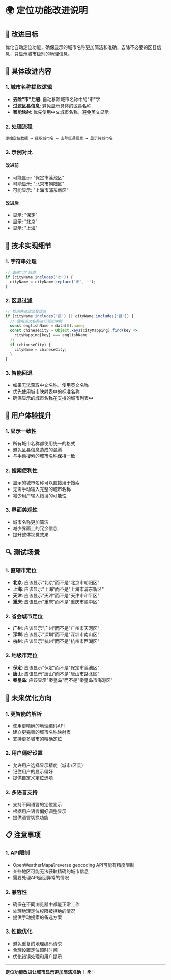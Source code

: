 # 🌍 定位功能改进说明

## 🎯 改进目标

优化自动定位功能，确保显示的城市名称更加简洁和准确，去除不必要的区县信息，只显示城市级别的地理信息。

## 🔧 具体改进内容

### 1. 城市名称提取逻辑
- **去除"市"后缀**: 自动移除城市名称中的"市"字
- **过滤区县信息**: 避免显示具体的区县名称
- **智能映射**: 优先使用中文城市名称，避免英文显示

### 2. 处理流程
```
原始定位数据 → 提取城市名 → 去除区县信息 → 显示纯城市名
```

### 3. 示例对比

#### 改进前
- 可能显示: "保定市莲池区"
- 可能显示: "北京市朝阳区"
- 可能显示: "上海市浦东新区"

#### 改进后
- 显示: "保定"
- 显示: "北京"
- 显示: "上海"

## 🌟 技术实现细节

### 1. 字符串处理
```typescript
// 去除"市"后缀
if (cityName.includes('市')) {
  cityName = cityName.replace('市', '');
}
```

### 2. 区县过滤
```typescript
// 检测并过滤区县信息
if (cityName.includes('区') || cityName.includes('县')) {
  // 使用英文名称进行城市映射
  const englishName = data[0].name;
  const chineseCity = Object.keys(cityMapping).find(key => 
    cityMapping[key] === englishName
  );
  if (chineseCity) {
    cityName = chineseCity;
  }
}
```

### 3. 智能回退
- 如果无法获取中文名称，使用英文名称
- 优先使用城市映射表中的标准名称
- 确保显示的城市名称在支持的城市列表中

## 📱 用户体验提升

### 1. 显示一致性
- 所有城市名称都使用统一的格式
- 避免区县信息造成的混淆
- 与手动搜索的城市名称保持一致

### 2. 搜索便利性
- 显示的城市名称可以直接用于搜索
- 无需手动输入完整的城市名称
- 减少用户输入错误的可能性

### 3. 界面美观性
- 城市名称更加简洁
- 减少界面上的冗余信息
- 提升整体视觉效果

## 🔍 测试场景

### 1. 直辖市定位
- **北京**: 应该显示"北京"而不是"北京市朝阳区"
- **上海**: 应该显示"上海"而不是"上海市浦东新区"
- **天津**: 应该显示"天津"而不是"天津市和平区"
- **重庆**: 应该显示"重庆"而不是"重庆市渝中区"

### 2. 省会城市定位
- **广州**: 应该显示"广州"而不是"广州市天河区"
- **深圳**: 应该显示"深圳"而不是"深圳市南山区"
- **杭州**: 应该显示"杭州"而不是"杭州市西湖区"

### 3. 地级市定位
- **保定**: 应该显示"保定"而不是"保定市莲池区"
- **唐山**: 应该显示"唐山"而不是"唐山市路北区"
- **秦皇岛**: 应该显示"秦皇岛"而不是"秦皇岛市海港区"

## 🚀 未来优化方向

### 1. 更智能的解析
- 使用更精确的地理编码API
- 建立更完善的城市名称映射表
- 支持更多城市的精确定位

### 2. 用户偏好设置
- 允许用户选择显示精度（城市/区县）
- 记住用户的显示偏好
- 提供自定义定位选项

### 3. 多语言支持
- 支持不同语言的定位显示
- 根据用户语言偏好调整显示
- 提供语言切换功能

## 📋 注意事项

### 1. API限制
- OpenWeatherMap的reverse geocoding API可能有精度限制
- 某些地区可能无法获取精确的城市信息
- 需要处理API返回异常的情况

### 2. 兼容性
- 确保在不同浏览器中都能正常工作
- 处理地理定位权限被拒绝的情况
- 提供手动搜索的备选方案

### 3. 性能优化
- 避免重复的地理编码请求
- 合理设置定位超时时间
- 优化错误处理和用户提示

---

**定位功能改进让城市显示更加简洁准确！** 🌍✨
